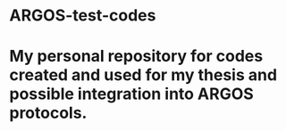 # ARGOS-test-codes
# My personal repository for codes created and used for my thesis and possible integration into ARGOS protocols. 
